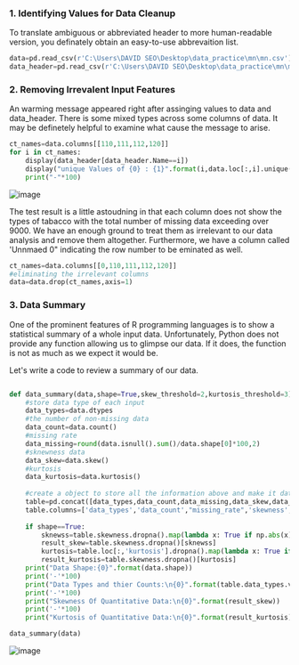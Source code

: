 ### 1. Identifying Values for Data Cleanup

To translate ambiguous or abbreviated header to more human-readable version, you definately obtain an easy-to-use abbrevaition list. 

```python
data=pd.read_csv(r'C:\Users\DAVID SEO\Desktop\data_practice\mn\mn.csv')
data_header=pd.read_csv(r'C:\Users\DAVID SEO\Desktop\data_practice\mn\mn_headers_updated.csv')
```

### 2. Removing Irrevalent Input Features
An warming message appeared right after assinging values to data and data_header. There is some mixed types across some columns of data.
It may be definetely helpful to examine what cause the message to arise. 

```python
ct_names=data.columns[[110,111,112,120]]
for i in ct_names:
    display(data_header[data_header.Name==i])
    display("unique Values of {0} : {1}".format(i,data.loc[:,i].unique()))
    print("-"*100)
 ```
![image](https://user-images.githubusercontent.com/53164959/70676036-3b2f0780-1cce-11ea-9227-a4736c158baf.png)


The test result is a little astoudning in that each column does not  show the types of tabacco with the total number of missing data 
exceeding over 9000. We have an enough ground to treat them as irrelevant to our data analysis and remove them altogether. Furthermore, 
we have a column called 'Unnmaed 0" indicating the row number to be eminated as well. 

```python
ct_names=data.columns[[0,110,111,112,120]]
#eliminating the irrelevant columns
data=data.drop(ct_names,axis=1)
```

### 3. Data Summary

One of the prominent features of R programming languages is to show a statistical summary of a whole input data. Unfortunately, Python does not provide any function allowing us to glimpse our data.  If it does, the function is not as much as we expect it would be. 

Let's write a code to review a summary of our data. 

```python

def data_summary(data,shape=True,skew_threshold=2,kurtosis_threshold=3):
    #store data type of each input
    data_types=data.dtypes
    #the number of non-missing data 
    data_count=data.count()
    #missing rate
    data_missing=round(data.isnull().sum()/data.shape[0]*100,2)
    #sknewness data
    data_skew=data.skew()
    #kurtosis
    data_kurtosis=data.kurtosis()
    
    #create a object to store all the information above and make it datafrmae format
    table=pd.concat([data_types,data_count,data_missing,data_skew,data_kurtosis],axis=1)
    table.columns=['data_types','data_count',"missing_rate",'skewness','kurtosis']
    
    if shape==True:
        sknewss=table.skewness.dropna().map(lambda x: True if np.abs(x)>=skew_threshold else False )
        result_skew=table.skewness.dropna()[sknewss]
        kurtosis=table.loc[:,'kurtosis'].dropna().map(lambda x: True if x>=kurtosis_threshold else False )
        result_kurtosis=table.skewness.dropna()[kurtosis]
    print("Data Shape:{0}".format(data.shape))
    print('-'*100)
    print("Data Types and thier Counts:\n{0}".format(table.data_types.value_counts()))
    print('-'*100)
    print("Skewness Of Quantitative Data:\n{0}".format(result_skew))
    print('-'*100)
    print("Kurtosis of Quantitative Data:\n{0}".format(result_kurtosis))

data_summary(data)
```

![image](https://user-images.githubusercontent.com/53164959/70679348-28b9cb80-1cd8-11ea-88a1-af1a46740f94.png)


  
